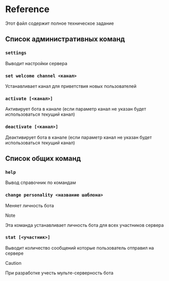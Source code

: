 # Reference

Этот файл содержит полное техническое задание

## Список административных команд

### `settings`

Выводит настройки сервера

### `set welcome channel <канал>`

Устанавливает канал для приветствия новых пользователей

### `activate [<канал>]`

Активирует бота в канале (если параметр канал не указан будет использоваться *текущий* канал)

### `deactivate [<канал>]`

Деактивирует бота в канале (если параметр канал не указан будет использоваться *текущий* канал)

## Список общих команд

### `help`

Вывод справочник по командам

### `change personality <название шаблона>`

Меняет личность бота

> [!NOTE]
> Эта команда устанавливает личность бота для всех участников сервера

### `stat [<участник>]`

Выводит количество сообщений которые пользователь отправил на сервере

> [!CAUTION]
> При разработке учесть мульте-серверность бота